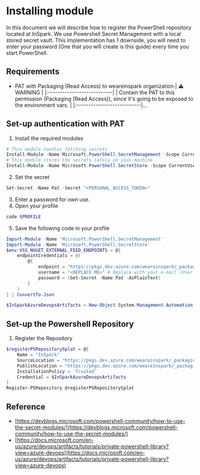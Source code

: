 # Installing module
In this document we will describe how to register the PowerShell repository located at InSpark.
We use Powershell Secret Management with a local stored secret vault. This implementation has 1 downside, you will need to enter your password (One that you will create is this guide) every time you start PowerShell.
## Requirements
- PAT with Packaging (Read Access) to weareinspark organization
| :warning: WARNING |
|:---------------------------|
| Contain the PAT to this permission (Packaging (Read Access)), since it's going to be exposed to the environment vars. |
|:---------------------------|...
## Set-up authentication with PAT
1. Install the required modules
```powershell
# This module handles fetching secrets
Install-Module -Name Microsoft.PowerShell.SecretManagement -Scope CurrentUser -Repository PSGallery -Force
# This module stores the secrets safely on your machine
Install-Module -Name Microsoft.PowerShell.SecretStore -Scope CurrentUser -Repository PSGallery -Force
```
2. Set the secret
```powershell
Set-Secret -Name Pat -Secret "<PERSONAL_ACCESS_TOKEN>"
```
3. Enter a password for own use.
4. Open your profile
```powershell
code $PROFILE
```
5. Save the following code in your profile
```powershell
Import-Module -Name 'Microsoft.PowerShell.SecretManagement'
Import-Module -Name 'Microsoft.PowerShell.SecretStore'
$env:VSS_NUGET_EXTERNAL_FEED_ENDPOINTS = @{
    endpointCredentials = @(
        @{
            endpoint = "https://pkgs.dev.azure.com/weareinspark/_packaging/powershell/nuget/v2"
            username = "<REPLACE ME>" # Replace with your e-mail (User Principal Name)
            password = (Get-Secret -Name Pat -AsPlainText)
        }
    )
} | ConvertTo-Json

$InSparkAzureDevopsArtifacts = New-Object System.Management.Automation.PSCredential("<REPLACE ME>", (Get-Secret -Name Pat)) # Replace with your e-mail (User Principal Name)
```
## Set-up the Powershell Repository
1. Register the Repository
```powershell
$registerPSRepositorySplat = @{
    Name = "InSpark"
    SourceLocation = "https://pkgs.dev.azure.com/weareinspark/_packaging/powershell/nuget/v2"
    PublishLocation = "https://pkgs.dev.azure.com/weareinspark/_packaging/powershell/nuget/v2"
    InstallationPolicy = 'Trusted'
    Credential = $InSparkAzureDevopsArtifacts
}
Register-PSRepository @registerPSRepositorySplat
```
## Reference
- [https://devblogs.microsoft.com/powershell-community/how-to-use-the-secret-modules/](https://devblogs.microsoft.com/powershell-community/how-to-use-the-secret-modules/)
- [https://docs.microsoft.com/en-us/azure/devops/artifacts/tutorials/private-powershell-library?view=azure-devops](https://docs.microsoft.com/en-us/azure/devops/artifacts/tutorials/private-powershell-library?view=azure-devops)
